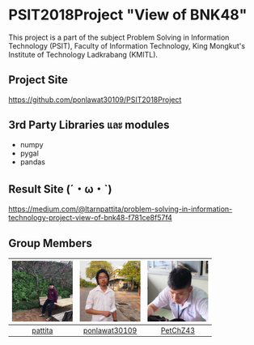 # PSIT2018Project "View of BNK48"
This project is a part of the subject Problem Solving in Information Technology (PSIT), Faculty of Information Technology, King Mongkut's Institute of Technology Ladkrabang (KMITL).
## Project Site
https://github.com/ponlawat30109/PSIT2018Project
## 3rd Party Libraries และ modules
- numpy
- pygal
- pandas
## Result Site (´・ω・`)
https://medium.com/@ltarnpattita/problem-solving-in-information-technology-project-view-of-bnk48-f781ce8f57f4
## Group Members
<img src="Data/Pic/1.jpg" width="120px" height="120px">|<img src="Data/Pic/2.jpg" width="120px" height="120px">|<img src="Data/Pic/3.jpg" width="120px" height="120px">
|:---:|:---:|:---:|
|[pattita](https://github.com/pattita)|[ponlawat30109](https://github.com/ponlawat30109)|[PetChZ43](https://github.com/PetChZ43)|
